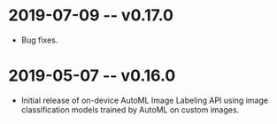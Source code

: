 # 2019-07-09 -- v0.17.0
- Bug fixes.

# 2019-05-07 -- v0.16.0
- Initial release of on-device AutoML Image Labeling API using image
  classification models trained by AutoML on custom images.
